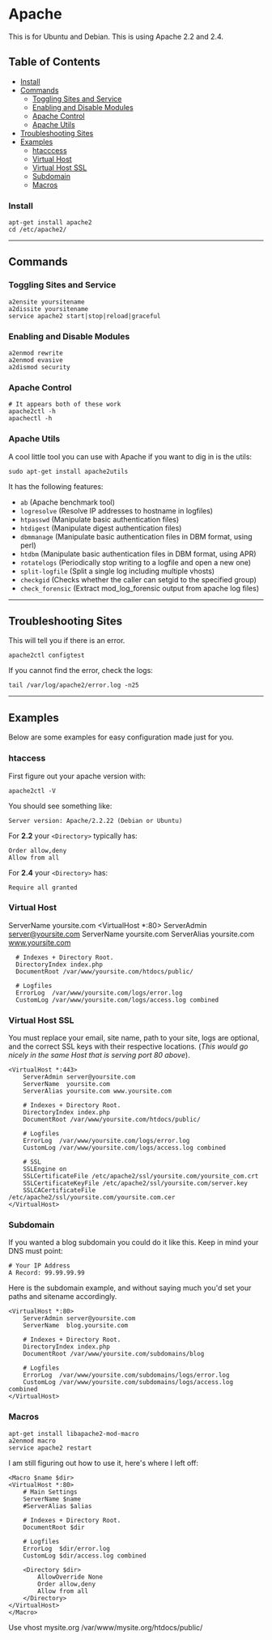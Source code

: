 # Apache

This is for Ubuntu and Debian. This is using Apache 2.2 and 2.4.

## Table of Contents
- [Install](#install)
- [Commands](#commands)
    - [Toggling Sites and Service](#toggling-sites-and-service)
    - [Enabling and Disable Modules](#enabling-and-disable-modules)
    - [Apache Control](#apache-control)
    - [Apache Utils](#apache-utils)
- [Troubleshooting Sites](#troubleshooting-sites)
- [Examples](#examples)
    - [htacccess](#htaccess)
    - [Virtual Host](#virtual-host)
    - [Virtual Host SSL](#virtual-host-ssl)
    - [Subdomain](#subdomain)
    - [Macros](#macros)

### Install
```
apt-get install apache2
cd /etc/apache2/
```

***

## Commands

### Toggling Sites and Service
```
a2ensite yoursitename
a2dissite yoursitename
service apache2 start|stop|reload|graceful
```

###  Enabling and Disable Modules
```
a2enmod rewrite
a2enmod evasive
a2dismod security
```

### Apache Control
```
# It appears both of these work
apache2ctl -h 
apachectl -h 
```

### Apache Utils
A cool little tool you can use with Apache if you want to dig in is the utils:

    sudo apt-get install apache2utils
    
It has the following features:

- `ab` (Apache benchmark tool)
- `logresolve` (Resolve IP addresses to hostname in logfiles)
- `htpasswd` (Manipulate basic authentication files)
- `htdigest` (Manipulate digest authentication files)
- `dbmmanage` (Manipulate basic authentication files in DBM format, using perl)
- `htdbm` (Manipulate basic authentication files in DBM format, using APR)
- `rotatelogs` (Periodically stop writing to a logfile and open a new one)
- `split-logfile` (Split a single log including multiple vhosts)
- `checkgid` (Checks whether the caller can setgid to the specified group)
- `check_forensic` (Extract mod_log_forensic output from apache log files)

***

## Troubleshooting Sites
This will tell you if there is an error.
```
apache2ctl configtest
```

If you cannot find the error, check the logs:

```
tail /var/log/apache2/error.log -n25
```

***

## Examples
Below are some examples for easy configuration made just for you.

### htaccess
First figure out your apache version with:

    apache2ctl -V
    
You should see something like:
    
    Server version: Apache/2.2.22 (Debian or Ubuntu)

For **2.2** your `<Directory>` typically has:

    Order allow,deny
    Allow from all
    
For **2.4** your `<Directory>` has:

    Require all granted
    
### Virtual Host

  ServerName yoursite.com
  <VirtualHost *:80>
      ServerAdmin server@yoursite.com
      ServerName  yoursite.com
      ServerAlias yoursite.com www.yoursite.com
  
      # Indexes + Directory Root.
      DirectoryIndex index.php
      DocumentRoot /var/www/yoursite.com/htdocs/public/
  
      # Logfiles
      ErrorLog  /var/www/yoursite.com/logs/error.log
      CustomLog /var/www/yoursite.com/logs/access.log combined
  </VirtualHost>

### Virtual Host SSL

You must replace your email, site name, path to your site, logs are optional, and the correct SSL keys with their respective locations. (*This would go nicely in the same Host that is serving port 80 above*).

    <VirtualHost *:443>
        ServerAdmin server@yoursite.com
        ServerName  yoursite.com
        ServerAlias yoursite.com www.yoursite.com

        # Indexes + Directory Root.
        DirectoryIndex index.php
        DocumentRoot /var/www/yoursite.com/htdocs/public/

        # Logfiles
        ErrorLog  /var/www/yoursite.com/logs/error.log
        CustomLog /var/www/yoursite.com/logs/access.log combined

        # SSL
        SSLEngine on
        SSLCertificateFile /etc/apache2/ssl/yoursite.com/yoursite_com.crt
        SSLCertificateKeyFile /etc/apache2/ssl/yoursite.com/server.key
    	SSLCACertificateFile /etc/apache2/ssl/yoursite.com/yoursite.com.cer
    </VirtualHost>
    
### Subdomain
If you wanted a blog subdomain you could do it like this. Keep in mind your DNS must point:

    # Your IP Address
    A Record: 99.99.99.99 

Here is the subdomain example, and without saying much you'd set your paths and sitename accordingly.

    <VirtualHost *:80>
        ServerAdmin server@yoursite.com
        ServerName  blog.yoursite.com
    
        # Indexes + Directory Root.
        DirectoryIndex index.php
        DocumentRoot /var/www/yoursite.com/subdomains/blog
    
        # Logfiles
        ErrorLog  /var/www/yoursite.com/subdomains/logs/error.log
        CustomLog /var/www/yoursite.com/subdomains/logs/access.log combined
    </VirtualHost>


### Macros
  
```
apt-get install libapache2-mod-macro
a2enmod macro
service apache2 restart
```

I am still figuring out how to use it, here's where I left off:

    <Macro $name $dir>
    <VirtualHost *:80>
        # Main Settings
        ServerName $name
        #ServerAlias $alias
    
        # Indexes + Directory Root.
        DocumentRoot $dir
    
        # Logfiles
        ErrorLog  $dir/error.log
        CustomLog $dir/access.log combined
    
        <Directory $dir>
            AllowOverride None
            Order allow,deny
            Allow from all
        </Directory>
    </VirtualHost>
    </Macro>
  
  Use vhost mysite.org /var/www/mysite.org/htdocs/public/        
